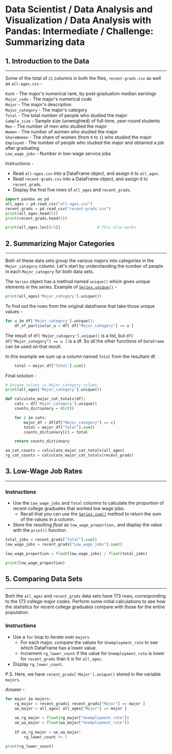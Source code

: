 # Data Scientist / Data Analysis and Visualization / Data Analysis with Pandas: Intermediate / Challenge: Summarizing data

## 1. Introduction to the Data

-----

Some of the total of `21` columns in both the files, `recent-grads.csv` as well as `all-ages.csv` -

`Rank` - The major's numerical rank, by post-graduation median earnings  
`Major_code` - The major's numerical code  
`Major` - The major's description  
`Major_category` - The major's category  
`Total` - The total number of people who studied the major  
`Sample_size` - Sample size (unweighted) of full-time, year-round students  
`Men` - The number of men who studied the major  
`Women` - The number of women who studied the major  
`ShareWomen` - The share of women (from `0` to `1`) who studied the major  
`Employed` - The number of people who studied the major and obtained a job after graduating  
`Low_wage_jobs` - Number in low-wage service jobs  

Instructions -

- Read `all-ages.csv` into a DataFrame object, and assign it to `all_ages`.
- Read `recent-grads.csv` into a DataFrame object, and assign it to `recent_grads`.
- Display the first five rows of `all_ages` and `recent_grads`.

```python
import pandas as pd
all_ages = pd.read_csv("all-ages.csv")
recent_grads = pd.read_csv("recent-grads.csv")
print(all_ages.head(5))
print(recent_grads.head(5))

print(all_ages.loc[0:5])                # This also works
```

## 2. Summarizing Major Categories

-----

Both of these data sets group the various majors into categories in the `Major_category` column. 
Let's start by understanding the number of people in each `Major_category` for both data sets.

The `Series` object has a method named `unique()` which gives unique elements in the series. Example of 
[`Series.unique()`](http://pandas.pydata.org/pandas-docs/stable/generated/pandas.Series.unique.html) -

```python
print(all_ages['Major_category'].unique())
```

To find out the rows from the original dataframe that take those unique values -

```python
for u in df['Major_category'].unique():
    df_of_particular_u = df[ df["Major_category"] == u ]
```

The result of `df['Major_category'].unique()` is a list, but `df[ df["Major_category"] == u ]` is a df.
So all the other functions of `DataFrame` can be used on that result.

In this example we sum up a column named `Total` from the resultant df.

```python
    total = major_df["Total"].sum()
```

Final solution -

```python
# Unique values in Major_category column.
print(all_ages['Major_category'].unique())

def calculate_major_cat_totals(df):
    cats = df['Major_category'].unique()
    counts_dictionary = dict()

    for c in cats:
        major_df = df[df["Major_category"] == c]
        total = major_df["Total"].sum()
        counts_dictionary[c] = total

    return counts_dictionary

aa_cat_counts = calculate_major_cat_totals(all_ages)
rg_cat_counts = calculate_major_cat_totals(recent_grads)
```

## 3. Low-Wage Job Rates

-----

### Instructions

- Use the `Low_wage_jobs` and `Total` columns to calculate the proportion of recent college graduates that worked low wage jobs.
  - Recall that you can use the [`Series.sum()`](http://pandas.pydata.org/pandas-docs/stable/generated/pandas.Series.sum.html) method to return the sum of the values in a column.
- Store the resulting _float_ as `low_wage_proportion,` and display the value with the `print()` function.

```python
total_jobs = recent_grads["Total"].sum()
low_wage_jobs = recent_grads["Low_wage_jobs"].sum()

low_wage_proportion = float(low_wage_jobs) / float(total_jobs)

print(low_wage_proportion)
```

## 5. Comparing Data Sets

-----

Both the `all_ages` and `recent_grads` data sets have 173 rows, corresponding to the 173 college major codes. Perform some initial calculations to see how the statistics for recent college graduates compare with those for the entire population.

### Instructions

- Use a `for` loop to iterate over `majors`.
  - For each major, compare the values for `Unemployment_rate` to see which DataFrame has a lower value.
  - Increment `rg_lower_count` if the value for `Unemployment_rate` is lower for `recent_grads` than it is for `all_ages`.
- Display `rg_lower_count`.

P.S. Here, we have `recent_grads['Major'].unique()` stored in the variable `majors`. 

Answer - 

```python
for major in majors:
    rg_major = recent_grads[ recent_grads["Major"] == major ]
    aa_major = all_ages[ all_ages["Major"] == major ]
    
    ue_rg_major = float(rg_major["Unemployment_rate"])
    ue_aa_major = float(aa_major["Unemployment_rate"])
        
    if ue_rg_major < ue_aa_major:
        rg_lower_count += 1

print(rg_lower_count)
```